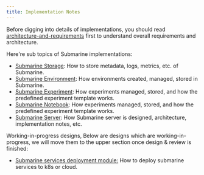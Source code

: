 ```yaml
---
title: Implementation Notes
---
```


<!--
   Licensed to the Apache Software Foundation (ASF) under one or more
   contributor license agreements.  See the NOTICE file distributed with
   this work for additional information regarding copyright ownership.
   The ASF licenses this file to You under the Apache License, Version 2.0
   (the "License"); you may not use this file except in compliance with
   the License.  You may obtain a copy of the License at
   http://www.apache.org/licenses/LICENSE-2.0
   Unless required by applicable law or agreed to in writing, software
   distributed under the License is distributed on an "AS IS" BASIS,
   WITHOUT WARRANTIES OR CONDITIONS OF ANY KIND, either express or implied.
   See the License for the specific language governing permissions and
   limitations under the License.
-->

Before digging into details of implementations, you should read [architecture-and-requirements](./architecture-and-requirements.md) first to understand overall requirements and architecture.

Here're sub topics of Submarine implementations:

- [Submarine Storage](./storage-implementation.md): How to store metadata, logs, metrics, etc. of Submarine.
- [Submarine Environment](./environments-implementation.md): How environments created, managed, stored in Submarine.
- [Submarine Experiment](./experiment-implementation.md): How experiments managed, stored, and how the predefined experiment template works.
- [Submarine Notebook](./notebook-implementation.md): How experiments managed, stored, and how the predefined experiment template works.
- [Submarine Server](./submarine-server/architecture.md): How Submarine server is designed, architecture, implementation notes, etc.

Working-in-progress designs, Below are designs which are working-in-progress, we will move them to the upper section once design & review is finished:

- [Submarine services deployment module:](./wip-designs/submarine-launcher.md) How to deploy submarine services to k8s or cloud.
